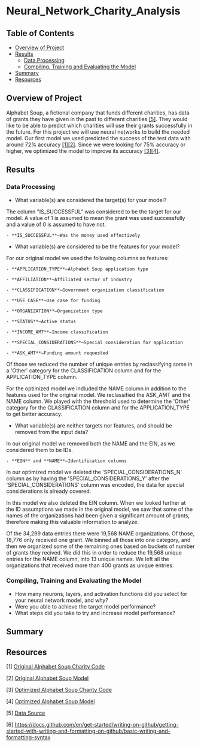 # Neural_Network_Charity_Analysis

## Table of Contents
- [Overview of Project](#OverviewProject)
- [Results](#Results)
  * [Data Processing](#DataProcessing)
  * [Compiling, Training and Evaluating the Model](#Compiling)
- [Summary](#Summary)
- [Resources](#Resources)

## <a name="OverviewProject"></a>Overview of Project

Alphabet Soup, a fictional company that funds different charities, has data of  grants they have given in the past to different charities [[5]](#5). They would like to be able to predict which charities will use their grants successfully in the future. For this project we will use neural networks to build the needed model. Our first model we used predicted the success of the test data with around 72% accuracy [[1]](#1)[[2]](#2). Since we were looking for 75% accuracy or higher, we optimized the model to improve its accuracy [[3]](#3)[[4]](#4). 

## <a name="Results"></a>Results

### <a name="DataProcessing"></a>Data Processing

  * What variable(s) are considered the target(s) for your model?
  
  The column "IS_SUCCESSFUL" was considered to be the target for our model. A value of 1 is assumed to mean the grant was used successfully and a value of 0 is assumed to have not. 
  
    - **IS_SUCCESSFUL**—Was the money used effectively

  
  * What variable(s) are considered to be the features for your model?

For our original model we used the following columns as features:  

    - **APPLICATION_TYPE**—Alphabet Soup application type
    
    - **AFFILIATION**—Affiliated sector of industry
    
    - **CLASSIFICATION**—Government organization classification
    
    - **USE_CASE**—Use case for funding
    
    - **ORGANIZATION**—Organization type
    
    - **STATUS**—Active status
    
    - **INCOME_AMT**—Income classification
    
    - **SPECIAL_CONSIDERATIONS**—Special consideration for application
    
    - **ASK_AMT**—Funding amount requested
    
Of those we reduced the number of unique entries by reclassifying some in a 'Other' category for the CLASSIFICATION column and for the APPLICATION_TYPE column.

For the optimized model we indluded the NAME column in addition to the features used for the original model. We reclassified the ASK_AMT and the NAME column. We played with the threshold used to determine the 'Other' category for the CLASSIFICATION column and for the APPLICATION_TYPE to get better accuracy. 
  
  * What variable(s) are neither targets nor features, and should be removed from the input data?
  
  In our original model we removed both the NAME and the EIN, as we considered them to be IDs. 
  
    - **EIN** and **NAME**—Identification columns
  
  In our optimized model we deleted the 'SPECIAL_CONSIDERATIONS_N' column as by having the 'SPECIAL_CONSIDERATIONS_Y' after the 'SPECIAL_CONSIDERATIONS' column was encoded, the data for special considerations is already covered. 
  
  In this model we also deleted the EIN column. When we looked further at the ID assumptions we made in the original model, we saw that some of the names of the organizations had been given a significant amount of grants, therefore making this valuable information to analyze. 
  
  Of the 34,299 data entries there were 19,568 NAME organizations. Of those, 18,776 only received one grant. We binned all those into one category, and then we organized some of the remaining ones based on buckets of number of grants they recived. We did this in order to reduce the 19,568 unique entries for the NAME column, into 13 unique names. We left all the organizations that received more than 400 grants as unique entries. 
  
### <a name="Compiling"></a>Compiling, Training and Evaluating the Model

  * How many neurons, layers, and activation functions did you select for your neural network model, and why?
  * Were you able to achieve the target model performance?
  * What steps did you take to try and increase model performance?

## <a name="Summary"></a> Summary

  

## <a name="Resources"></a>Resources

<a name="1">[1]</a> [Original Alphabet Soup Charity Code](https://github.com/tamiespinosa/Neural_Network_Charity_Analysis/blob/main/AlphabetSoupCharity.ipynb)

<a name="2">[2]</a> [Original Alphabet Soup Model](https://github.com/tamiespinosa/Neural_Network_Charity_Analysis/blob/main/AlphabetSoupCharity.h5)

<a name="3">[3]</a> [Optimized Alphabet Soup Charity Code](https://github.com/tamiespinosa/Neural_Network_Charity_Analysis/blob/main/AlphabetSoupCharity_Optimzation.ipynb)

<a name="4">[4]</a> [Optimized Alphabet Soup Model](https://github.com/tamiespinosa/Neural_Network_Charity_Analysis/blob/main/AlphabetSoupCharity_Optimization.h5)


<a name="5">[5]</a> [Data Source](https://github.com/tamiespinosa/Neural_Network_Charity_Analysis/blob/main/Resources/charity_data.csv)

[6] https://docs.github.com/en/get-started/writing-on-github/getting-started-with-writing-and-formatting-on-github/basic-writing-and-formatting-syntax
